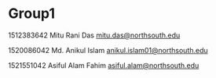 # Group1

1512383642	Mitu Rani Das	<mitu.das@northsouth.edu>

1520086042	Md. Anikul Islam	<anikul.islam01@northsouth.edu>

1521551042	Asiful Alam Fahim	<asiful.alam@northsouth.edu>
